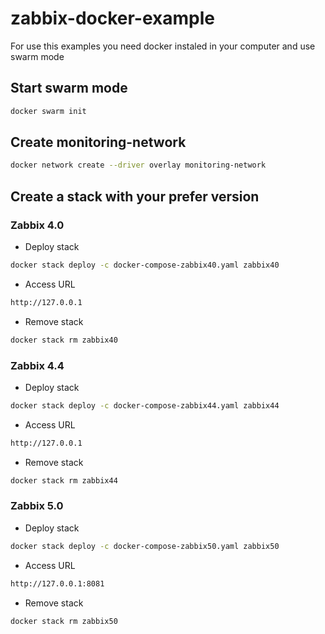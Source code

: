 # zabbix-docker-example

For use this examples you need docker instaled in your computer and use swarm mode

## Start swarm mode

```bash
docker swarm init
```

## Create monitoring-network

```bash
docker network create --driver overlay monitoring-network
```

## Create a stack with your prefer version

### Zabbix 4.0

- Deploy stack

```bash
docker stack deploy -c docker-compose-zabbix40.yaml zabbix40
```

- Access URL

```bash
http://127.0.0.1
```

- Remove stack

```bash
docker stack rm zabbix40
```

### Zabbix 4.4

- Deploy stack

```bash
docker stack deploy -c docker-compose-zabbix44.yaml zabbix44
```

- Access URL

```bash
http://127.0.0.1
```

- Remove stack

```bash
docker stack rm zabbix44
```

### Zabbix 5.0

- Deploy stack

```bash
docker stack deploy -c docker-compose-zabbix50.yaml zabbix50
```

- Access URL

```bash
http://127.0.0.1:8081
```

- Remove stack

```bash
docker stack rm zabbix50
```


